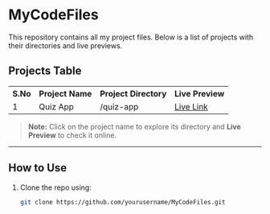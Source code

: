 # MyCodeFiles

This repository contains all my project files. Below is a list of projects with their directories and live previews.

## Projects Table

<table>
  <tr>
    <th>S.No</th>
    <th>Project Name</th>
    <th>Project Directory</th>
    <th>Live Preview</th>
  </tr>
  <tr>
    <td>1</td>
    <td>Quiz App</td>
    <td>/quiz-app</td>
    <td><a href="#">Live Link</a></td>
  </tr>
</table>

> **Note:** Click on the project name to explore its directory and **Live Preview** to check it online.

---

## How to Use
1. Clone the repo using:
   ```sh
   git clone https://github.com/yourusername/MyCodeFiles.git
   
